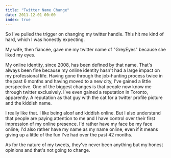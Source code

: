 ```yaml
---
title: "Twitter Name Change"
date: 2011-12-01 00:00
index: true
---
```


So I've pulled the trigger on changing my twitter handle. This hit me kind of hard, which I was honestly expecting.

My wife, then fiancée, gave me my twitter name of "GreyEyes" because she liked my eyes.

My online identity, since 2008, has been defined by that name. That's always been fine because my online identity hasn't had a large impact on my professional life. Having gone through the job-hunting process twice in the past 6 months and having moved to a new city, I've gained a little perspective. One of the biggest changes is that people now know me through twitter exclusively. I've even gained a reputation in Toronto, apparently. A reputation as that guy with the cat for a twitter profile picture and the kiddish name.

I really like that. I like being aloof and kiddish online. But I also understand that people are paying attention to me and I have control over their first impression of my online presence. I'd rather have my face be my face online; I'd also rather have my name as my name online, even if it means giving up a little of the fun I've had over the past 42 months.

As for the nature of my tweets, they've never been anything but my honest opinions and that's not going to change.

<!-- more -->
